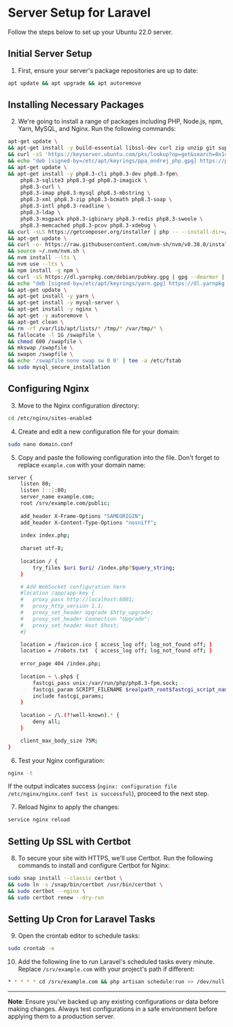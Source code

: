 
# Server Setup for Laravel

Follow the steps below to set up your Ubuntu 22.0 server.

## Initial Server Setup

1. First, ensure your server's package repositories are up to date:
```sh
apt update && apt upgrade && apt autoremove
```

## Installing Necessary Packages

2. We're going to install a range of packages including PHP, Node.js, npm, Yarn, MySQL, and Nginx. Run the following commands:

```sh
apt-get update \
&& apt-get install -y build-essential libssl-dev curl zip unzip git supervisor sqlite3 libcap2-bin libpng-dev python2 dnsutils librsvg2-bin fswatch \
&& curl -sS 'https://keyserver.ubuntu.com/pks/lookup?op=get&search=0x14aa40ec0831756756d7f66c4f4ea0aae5267a6c' | gpg --dearmor | tee /etc/apt/keyrings/ppa_ondrej_php.gpg > /dev/null \
&& echo "deb [signed-by=/etc/apt/keyrings/ppa_ondrej_php.gpg] https://ppa.launchpadcontent.net/ondrej/php/ubuntu jammy main" > /etc/apt/sources.list.d/ppa_ondrej_php.list \
&& apt-get update \
&& apt-get install -y php8.3-cli php8.3-dev php8.3-fpm\
    php8.3-sqlite3 php8.3-gd php8.3-imagick \
    php8.3-curl \
    php8.3-imap php8.3-mysql php8.3-mbstring \
    php8.3-xml php8.3-zip php8.3-bcmath php8.3-soap \
    php8.3-intl php8.3-readline \
    php8.3-ldap \
    php8.3-msgpack php8.3-igbinary php8.3-redis php8.3-swoole \
    php8.3-memcached php8.3-pcov php8.3-xdebug \
&& curl -sLS https://getcomposer.org/installer | php -- --install-dir=/usr/bin/ --filename=composer \
&& apt-get update \
&& curl -o- https://raw.githubusercontent.com/nvm-sh/nvm/v0.38.0/install.sh | bash \
&& source ~/.nvm/nvm.sh \
&& nvm install --lts \
&& nvm use --lts \
&& npm install -g npm \
&& curl -sS https://dl.yarnpkg.com/debian/pubkey.gpg | gpg --dearmor | tee /etc/apt/keyrings/yarn.gpg >/dev/null \
&& echo "deb [signed-by=/etc/apt/keyrings/yarn.gpg] https://dl.yarnpkg.com/debian/ stable main" > /etc/apt/sources.list.d/yarn.list \
&& apt-get update \
&& apt-get install -y yarn \
&& apt-get install -y mysql-server \
&& apt-get install -y nginx \
&& apt-get -y autoremove \
&& apt-get clean \
&& rm -rf /var/lib/apt/lists/* /tmp/* /var/tmp/* \
&& fallocate -l 1G /swapfile \
&& chmod 600 /swapfile \
&& mkswap /swapfile \
&& swapon /swapfile \
&& echo '/swapfile none swap sw 0 0' | tee -a /etc/fstab
&& sudo mysql_secure_installation
```

## Configuring Nginx

3. Move to the Nginx configuration directory:
```sh
cd /etc/nginx/sites-enabled
```

4. Create and edit a new configuration file for your domain:
```sh
sudo nano domain.conf
```

5. Copy and paste the following configuration into the file. Don't forget to replace `example.com` with your domain name:

```sh
server {
    listen 80;
    listen [::]:80;
    server_name example.com;
    root /srv/example.com/public;
 
    add_header X-Frame-Options "SAMEORIGIN";
    add_header X-Content-Type-Options "nosniff";
 
    index index.php;
 
    charset utf-8;
 
    location / {
        try_files $uri $uri/ /index.php?$query_string;
    }

    # Add WebSocket configuration here
    #location /app/app-key {
    #   proxy_pass http://localhost:6001;
    #   proxy_http_version 1.1;
    #   proxy_set_header Upgrade $http_upgrade;
    #   proxy_set_header Connection "Upgrade";
    #   proxy_set_header Host $host;
    #}

    location = /favicon.ico { access_log off; log_not_found off; }
    location = /robots.txt  { access_log off; log_not_found off; }
 
    error_page 404 /index.php;
 
    location ~ \.php$ {
        fastcgi_pass unix:/var/run/php/php8.3-fpm.sock;
        fastcgi_param SCRIPT_FILENAME $realpath_root$fastcgi_script_name;
        include fastcgi_params;
    }
 
    location ~ /\.(?!well-known).* {
        deny all;
    }

    client_max_body_size 75M;
}
```

6. Test your Nginx configuration:
```sh
nginx -t
```
If the output indicates success (`nginx: configuration file /etc/nginx/nginx.conf test is successful`), proceed to the next step.

7. Reload Nginx to apply the changes:
```sh
service nginx reload
```

## Setting Up SSL with Certbot

8. To secure your site with HTTPS, we'll use Certbot. Run the following commands to install and configure Certbot for Nginx:

```sh
sudo snap install --classic certbot \
&& sudo ln -s /snap/bin/certbot /usr/bin/certbot \
&& sudo certbot --nginx \
&& sudo certbot renew --dry-run 
```

## Setting Up Cron for Laravel Tasks

9. Open the crontab editor to schedule tasks:
```sh
sudo crontab -e
```

10. Add the following line to run Laravel's scheduled tasks every minute. Replace `/srv/example.com` with your project's path if different:

```sh
* * * * * cd /srv/example.com && php artisan schedule:run >> /dev/null 2>&1
```

---

**Note**: Ensure you've backed up any existing configurations or data before making changes. Always test configurations in a safe environment before applying them to a production server.

